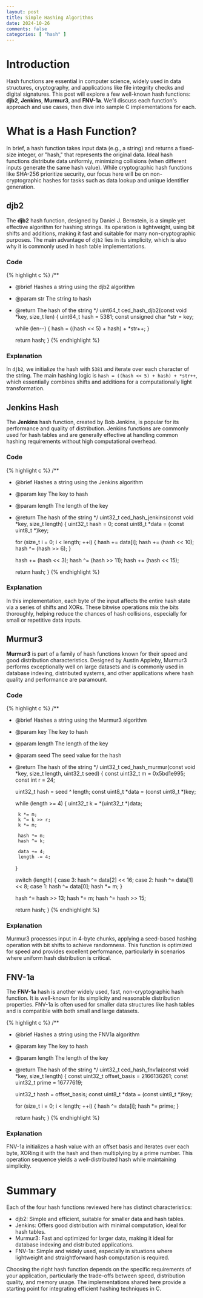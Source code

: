 ```yaml
---
layout: post
title: Simple Hashing Algorithms
date: 2024-10-26
comments: false
categories: [ "hash" ]
---
```


# Introduction

Hash functions are essential in computer science, widely used in data structures, cryptography, and applications like 
file integrity checks and digital signatures. This post will explore a few well-known hash functions: **djb2**, 
**Jenkins**, **Murmur3**, and **FNV-1a**. We'll discuss each function's approach and use cases, then dive into sample C 
implementations for each.

# What is a Hash Function?

In brief, a hash function takes input data (e.g., a string) and returns a fixed-size integer, or "hash," that represents 
the original data. Ideal hash functions distribute data uniformly, minimizing collisions (when different inputs generate 
the same hash value). While cryptographic hash functions like SHA-256 prioritize security, our focus here will be on 
non-cryptographic hashes for tasks such as data lookup and unique identifier generation.

## djb2

The **djb2** hash function, designed by Daniel J. Bernstein, is a simple yet effective algorithm for hashing strings. 
Its operation is lightweight, using bit shifts and additions, making it fast and suitable for many non-cryptographic 
purposes. The main advantage of `djb2` lies in its simplicity, which is also why it is commonly used in hash table 
implementations.

### Code

{% highlight c %}
/**
 * @brief Hashes a string using the djb2 algorithm
 * @param str The string to hash
 * @return The hash of the string
 */
uint64_t ced_hash_djb2(const void *key, size_t len) {
    uint64_t hash = 5381;
    const unsigned char *str = key;

    while (len--) {
        hash = ((hash << 5) + hash) + *str++;
    }

    return hash;
}
{% endhighlight %}

### Explanation

In `djb2`, we initialize the hash with `5381` and iterate over each character of the string. The main hashing logic is 
`hash = ((hash << 5) + hash) + *str++`, which essentially combines shifts and additions for a computationally light 
transformation.

## Jenkins Hash

The **Jenkins** hash function, created by Bob Jenkins, is popular for its performance and quality of distribution. 
Jenkins functions are commonly used for hash tables and are generally effective at handling common hashing requirements 
without high computational overhead.

### Code

{% highlight c %}
/**
 * @brief Hashes a string using the Jenkins algorithm
 * @param key The key to hash
 * @param length The length of the key
 * @return The hash of the string
 */
uint32_t ced_hash_jenkins(const void *key, size_t length) {
    uint32_t hash = 0;
    const uint8_t *data = (const uint8_t *)key;

    for (size_t i = 0; i < length; ++i) {
        hash += data[i];
        hash += (hash << 10);
        hash ^= (hash >> 6);
    }

    hash += (hash << 3);
    hash ^= (hash >> 11);
    hash += (hash << 15);

    return hash;
}
{% endhighlight %}

### Explanation

In this implementation, each byte of the input affects the entire hash state via a series of shifts and XORs. These 
bitwise operations mix the bits thoroughly, helping reduce the chances of hash collisions, especially for small or 
repetitive data inputs.

## Murmur3

**Murmur3** is part of a family of hash functions known for their speed and good distribution characteristics. Designed 
by Austin Appleby, Murmur3 performs exceptionally well on large datasets and is commonly used in database indexing, 
distributed systems, and other applications where hash quality and performance are paramount.

### Code

{% highlight c %}
/**
 * @brief Hashes a string using the Murmur3 algorithm
 * @param key The key to hash
 * @param length The length of the key
 * @param seed The seed value for the hash
 * @return The hash of the string
 */
uint32_t ced_hash_murmur(const void *key, size_t length, uint32_t seed) {
    const uint32_t m = 0x5bd1e995;
    const int r = 24;

    uint32_t hash = seed ^ length;
    const uint8_t *data = (const uint8_t *)key;

    while (length >= 4) {
        uint32_t k = *(uint32_t *)data;

        k *= m;
        k ^= k >> r;
        k *= m;

        hash *= m;
        hash ^= k;

        data += 4;
        length -= 4;
    }

    switch (length) {
        case 3: hash ^= data[2] << 16;
        case 2: hash ^= data[1] << 8;
        case 1: hash ^= data[0];
            hash *= m;
    }

    hash ^= hash >> 13;
    hash *= m;
    hash ^= hash >> 15;

    return hash;
}
{% endhighlight %}

### Explanation

Murmur3 processes input in 4-byte chunks, applying a seed-based hashing operation with bit shifts to achieve randomness. 
This function is optimized for speed and provides excellent performance, particularly in scenarios where uniform hash 
distribution is critical.

## FNV-1a

The **FNV-1a** hash is another widely used, fast, non-cryptographic hash function. It is well-known for its simplicity 
and reasonable distribution properties. FNV-1a is often used for smaller data structures like hash tables and is 
compatible with both small and large datasets.

{% highlight c %}
/**
 * @brief Hashes a string using the FNV1a algorithm
 * @param key The key to hash
 * @param length The length of the key
 * @return The hash of the string
 */
uint32_t ced_hash_fnv1a(const void *key, size_t length) {
    const uint32_t offset_basis = 2166136261;
    const uint32_t prime = 16777619;

    uint32_t hash = offset_basis;
    const uint8_t *data = (const uint8_t *)key;

    for (size_t i = 0; i < length; ++i) {
        hash ^= data[i];
        hash *= prime;
    }

    return hash;
}
{% endhighlight %}

### Explanation

FNV-1a initializes a hash value with an offset basis and iterates over each byte, XORing it with the hash and then 
multiplying by a prime number. This operation sequence yields a well-distributed hash while maintaining simplicity.

# Summary

Each of the four hash functions reviewed here has distinct characteristics:

* djb2: Simple and efficient, suitable for smaller data and hash tables.
* Jenkins: Offers good distribution with minimal computation, ideal for hash tables.
* Murmur3: Fast and optimized for larger data, making it ideal for database indexing and distributed applications.
* FNV-1a: Simple and widely used, especially in situations where lightweight and straightforward hash computation is required.

Choosing the right hash function depends on the specific requirements of your application, particularly the trade-offs 
between speed, distribution quality, and memory usage. The implementations shared here provide a starting point for 
integrating efficient hashing techniques in C.